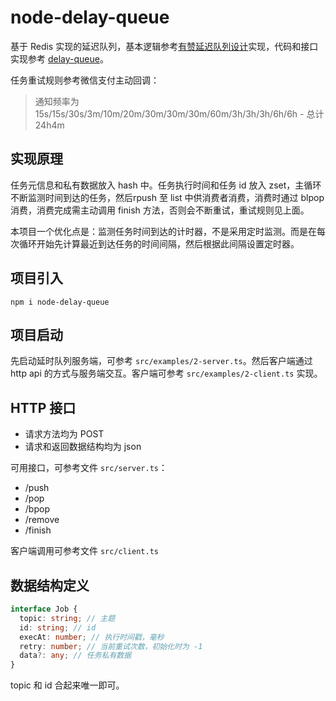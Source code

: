 # node-delay-queue

基于 Redis 实现的延迟队列，基本逻辑参考[有赞延迟队列设计](https://tech.youzan.com/queuing_delay/)实现，代码和接口实现参考 [delay-queue](https://github.com/ouqiang/delay-queue)。

任务重试规则参考微信支付主动回调：
> 通知频率为15s/15s/30s/3m/10m/20m/30m/30m/30m/60m/3h/3h/3h/6h/6h - 总计 24h4m

## 实现原理

任务元信息和私有数据放入 hash 中。任务执行时间和任务 id 放入 zset，主循环不断监测时间到达的任务，然后rpush 至 list 中供消费者消费，消费时通过 blpop 消费，消费完成需主动调用 finish 方法，否则会不断重试，重试规则见上面。

本项目一个优化点是：监测任务时间到达的计时器，不是采用定时监测。而是在每次循环开始先计算最近到达任务的时间间隔，然后根据此间隔设置定时器。

## 项目引入

```
npm i node-delay-queue
```

## 项目启动

先启动延时队列服务端，可参考 `src/examples/2-server.ts`。然后客户端通过 http api 的方式与服务端交互。客户端可参考 `src/examples/2-client.ts` 实现。

## HTTP 接口

- 请求方法均为 POST
- 请求和返回数据结构均为 json

可用接口，可参考文件 `src/server.ts`：
- /push
- /pop
- /bpop
- /remove
- /finish

客户端调用可参考文件 `src/client.ts`

## 数据结构定义

```typescript
interface Job {
  topic: string; // 主题
  id: string; // id
  execAt: number; // 执行时间戳，毫秒
  retry: number; // 当前重试次数，初始化时为 -1
  data?: any; // 任务私有数据
}
```

topic 和 id 合起来唯一即可。
